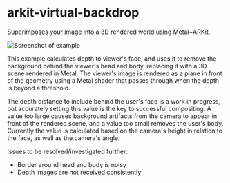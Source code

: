 # arkit-virtual-backdrop
Superimposes your image into a 3D rendered world using Metal+ARKit.

![Screenshot of example](Documentation/DemoGif.gif)

This example calculates depth to viewer's face, and uses it to remove the background behind the viewer's head and body, replacing it with a 3D scene rendered in Metal. The viewer's image is rendered as a plane in front of the geometry using a Metal shader that passes through when the depth is beyond a threshold.

The depth distance to include behind the user's face is a work in progress, but accurately setting this value is the key to successful  compositing. A value too large causes background artifacts from the camera to appear in front of the rendered scene, and a value too small removes the user's body. Currently the value is calculated based on the camera's height in relation to the face, as well as the camera's angle.

Issues to be resolved/investigated further:

- Border around head and body is noisy
- Depth images are not received consistently
